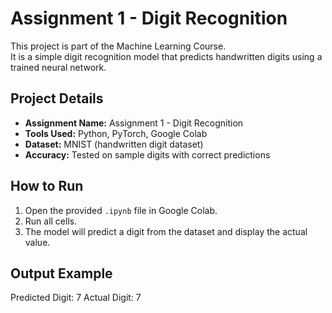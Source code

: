 # Assignment 1 - Digit Recognition

This project is part of the Machine Learning Course.  
It is a simple digit recognition model that predicts handwritten digits using a trained neural network.

## Project Details
- **Assignment Name:** Assignment 1 - Digit Recognition
- **Tools Used:** Python, PyTorch, Google Colab
- **Dataset:** MNIST (handwritten digit dataset)
- **Accuracy:** Tested on sample digits with correct predictions

## How to Run
1. Open the provided `.ipynb` file in Google Colab.
2. Run all cells.
3. The model will predict a digit from the dataset and display the actual value.

## Output Example
Predicted Digit: 7
Actual Digit: 7

